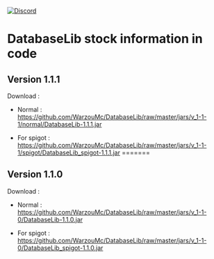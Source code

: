[![Discord](https://img.shields.io/discord/577196219252604942.svg?label=&logo=discord&logoColor=ffffff&color=7389D8&labelColor=6A7EC2)](https://discord.gg/5xQPmD2)

# DatabaseLib stock information in code

## Version 1.1.1

Download :

- Normal : https://github.com/WarzouMc/DatabaseLib/raw/master/jars/v_1-1-1/normal/DatabaseLib-1.1.1.jar

- For spigot : https://github.com/WarzouMc/DatabaseLib/raw/master/jars/v_1-1-1/spigot/DatabaseLib_spigot-1.1.1.jar
=======
## Version 1.1.0

Download :

- Normal : https://github.com/WarzouMc/DatabaseLib/raw/master/jars/v_1-1-0/DatabaseLib-1.1.0.jar

- For spigot : https://github.com/WarzouMc/DatabaseLib/raw/master/jars/v_1-1-0/DatabaseLib_spigot-1.1.0.jar
